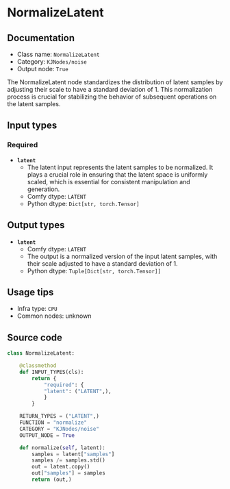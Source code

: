 # NormalizeLatent
## Documentation
- Class name: `NormalizeLatent`
- Category: `KJNodes/noise`
- Output node: `True`

The NormalizeLatent node standardizes the distribution of latent samples by adjusting their scale to have a standard deviation of 1. This normalization process is crucial for stabilizing the behavior of subsequent operations on the latent samples.
## Input types
### Required
- **`latent`**
    - The latent input represents the latent samples to be normalized. It plays a crucial role in ensuring that the latent space is uniformly scaled, which is essential for consistent manipulation and generation.
    - Comfy dtype: `LATENT`
    - Python dtype: `Dict[str, torch.Tensor]`
## Output types
- **`latent`**
    - Comfy dtype: `LATENT`
    - The output is a normalized version of the input latent samples, with their scale adjusted to have a standard deviation of 1.
    - Python dtype: `Tuple[Dict[str, torch.Tensor]]`
## Usage tips
- Infra type: `CPU`
- Common nodes: unknown


## Source code
```python
class NormalizeLatent:

    @classmethod
    def INPUT_TYPES(cls):
        return {
            "required": {
            "latent": ("LATENT",),
            }
        }

    RETURN_TYPES = ("LATENT",)
    FUNCTION = "normalize"
    CATEGORY = "KJNodes/noise"
    OUTPUT_NODE = True

    def normalize(self, latent):
        samples = latent["samples"]
        samples /= samples.std()
        out = latent.copy()
        out["samples"] = samples
        return (out,)

```
